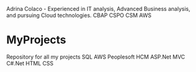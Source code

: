 Adrina Colaco - Experienced in IT analysis, Advanced Business analysis, and pursuing Cloud technologies.
CBAP
CSPO
CSM
AWS

# MyProjects
Repository for all my projects
SQL
AWS
Peoplesoft HCM
ASP.Net MVC
C#.Net
HTML
CSS
